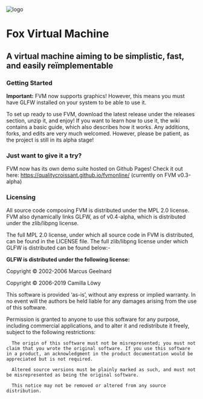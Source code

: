 ![logo](https://github.com/user-attachments/assets/3a2ade8f-8475-4383-a993-ceaab4ea45fe)
<h1>Fox Virtual Machine</h1>
<h2>A virtual machine aiming to be simplistic, fast, and easily reïmplementable</h2>

<h3>Getting Started</h3>

**Important:** FVM now supports graphics! However, this means you must have GLFW installed on your system to be able to use it.

To set up ready to use FVM, download the latest release under the releases section, unzip it, and enjoy!
If you want to learn how to use it, the wiki contains a basic guide, which also describes how it works.
Any additions, forks, and edits are very much welcomed. However, please be patient, as the project is still in its alpha stage!

<h3>Just want to give it a try?</h3>

FVM now has its own demo suite hosted on Github Pages! Check it out here: https://qualitycroissant.github.io/fvmonline/ (currently on FVM v0.3-alpha)

<h3>Licensing</h3>

All source code composing FVM is distributed under the MPL 2.0 license. FVM also dynamically links GLFW, as of v0.4-alpha,
which is distributed under the zlib/libpng license.

The full MPL 2.0 license, under which all source code in FVM is distributed, can be found in the LICENSE file.
The full zlib/libpng license under which GLFW is distributed can be found below:-

**GLFW is distributed under the following license:**

  Copyright © 2002-2006 Marcus Geelnard

  Copyright © 2006-2019 Camilla Löwy

  This software is provided ‘as-is’, without any express or implied warranty. In no event will the authors be held liable for any damages arising from the use of this software.

  Permission is granted to anyone to use this software for any purpose, including commercial applications, and to alter it and redistribute it freely, subject to the following restrictions:

      The origin of this software must not be misrepresented; you must not claim that you wrote the original software. If you use this software in a product, an acknowledgment in the product documentation would be appreciated but is not required.

      Altered source versions must be plainly marked as such, and must not be misrepresented as being the original software.

      This notice may not be removed or altered from any source distribution.


